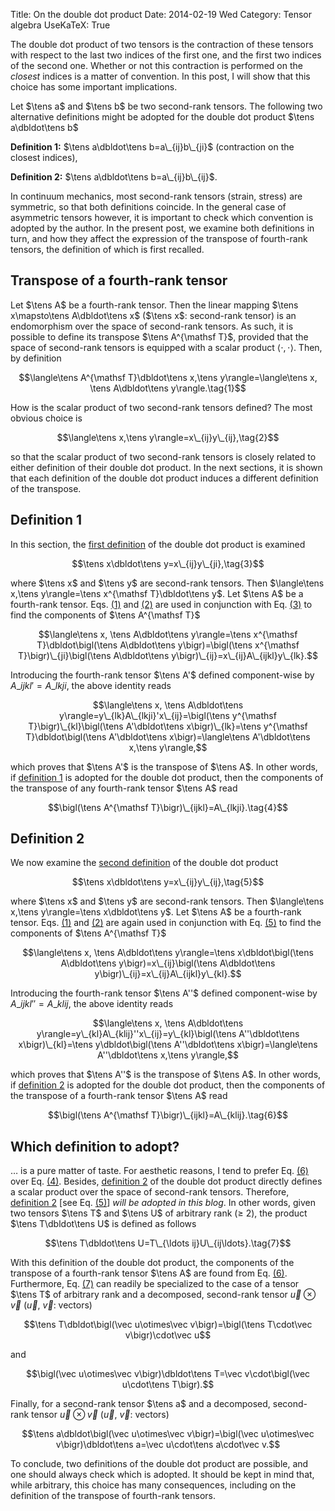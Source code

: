 Title: On the double dot product
Date: 2014-02-19 Wed
Category: Tensor algebra
UseKaTeX: True

The double dot product of two tensors is the contraction of these tensors with
respect to the last two indices of the first one, and the first two indices of
the second one. Whether or not this contraction is performed on the *closest*
indices is a matter of convention. In this post, I will show that this choice
has some important implications.

Let $\tens a$ and $\tens b$ be two second-rank tensors. The following two
alternative definitions might be adopted for the double dot product $\tens
a\dbldot\tens b$

<a name="def01"></a>
**Definition 1:** $\tens a\dbldot\tens b=a\_{ij}b\_{ji}$ (contraction on the closest indices),

<a name="def02"></a>
**Definition 2:** $\tens a\dbldot\tens b=a\_{ij}b\_{ij}$.

In continuum mechanics, most second-rank tensors (strain, stress) are symmetric,
so that both definitions coincide. In the general case of asymmetric tensors
however, it is important to check which convention is adopted by the author. In
the present post, we examine both definitions in turn, and how they affect the
expression of the transpose of fourth-rank tensors, the definition of which is
first recalled.

## Transpose of a fourth-rank tensor

Let $\tens A$ be a fourth-rank tensor. Then the linear mapping $\tens
x\mapsto\tens A\dbldot\tens x$ ($\tens x$: second-rank tensor) is an
endomorphism over the space of second-rank tensors. As such, it is possible to
define its transpose $\tens A^{\mathsf T}$, provided that the space of second-rank
tensors is equipped with a scalar product $\langle\cdot,\cdot\rangle$. Then, by
definition

<a name="eq01"></a>
$$\langle\tens A^{\mathsf T}\dbldot\tens x,\tens y\rangle=\langle\tens x, \tens A\dbldot\tens y\rangle.\tag{1}$$

How is the scalar product of two second-rank tensors defined? The most obvious
choice is

<a name="eq02"></a>
$$\langle\tens x,\tens y\rangle=x\_{ij}y\_{ij},\tag{2}$$

so that the scalar product of two second-rank tensors is closely related to
either definition of their double dot product. In the next sections, it is shown
that each definition of the double dot product induces a different definition of
the transpose.

## Definition 1

In this section, the [first definition](#def01) of the double dot product is
examined

<a name="eq03"></a>
$$\tens x\dbldot\tens y=x\_{ij}y\_{ji},\tag{3}$$

where $\tens x$ and $\tens y$ are second-rank tensors. Then $\langle\tens
x,\tens y\rangle=\tens x^{\mathsf T}\dbldot\tens y$. Let $\tens A$ be a
fourth-rank tensor. Eqs. [(1)](#eq01) and [(2)](#eq02) are used in conjunction
with Eq. [(3)](#eq03) to find the components of $\tens A^{\mathsf T}$

$$\langle\tens x, \tens A\dbldot\tens y\rangle=\tens x^{\mathsf T}\dbldot\bigl(\tens A\dbldot\tens y\bigr)=\bigl(\tens x^{\mathsf T}\bigr)\_{ji}\bigl(\tens A\dbldot\tens y\bigr)\_{ij}=x\_{ij}A\_{ijkl}y\_{lk}.$$

Introducing the fourth-rank tensor $\tens A'$ defined component-wise by
$A\_{ijkl}'=A\_{lkji}$, the above identity reads

$$\langle\tens x, \tens A\dbldot\tens y\rangle=y\_{lk}A\_{lkji}'x\_{ij}=\bigl(\tens y^{\mathsf T}\bigr)\_{kl}\bigl(\tens A'\dbldot\tens x\bigr)\_{lk}=\tens y^{\mathsf T}\dbldot\bigl(\tens A'\dbldot\tens x\bigr)=\langle\tens A'\dbldot\tens x,\tens y\rangle,$$

which proves that $\tens A'$ is the transpose of $\tens A$. In other words, if
[definition 1](def:1) is adopted for the double dot product, then the components
of the transpose of any fourth-rank tensor $\tens A$ read

<a name="eq04"></a>
$$\bigl(\tens A^{\mathsf T}\bigr)\_{ijkl}=A\_{lkji}.\tag{4}$$

## Definition 2

We now examine the [second definition](#def02) of the double dot product

<a name="eq05"></a>
$$\tens x\dbldot\tens y=x\_{ij}y\_{ij},\tag{5}$$

where $\tens x$ and $\tens y$ are second-rank tensors. Then $\langle\tens
x,\tens y\rangle=\tens x\dbldot\tens y$. Let $\tens A$ be a fourth-rank
tensor. Eqs. [(1)](#eq01) and [(2)](#eq02) are again used in conjunction with
Eq. [(5)](#eq05) to find the components of $\tens A^{\mathsf T}$

$$\langle\tens x, \tens A\dbldot\tens y\rangle=\tens x\dbldot\bigl(\tens A\dbldot\tens y\bigr)=x\_{ij}\bigl(\tens A\dbldot\tens y\bigr)\_{ij}=x\_{ij}A\_{ijkl}y\_{kl}.$$

Introducing the fourth-rank tensor $\tens A''$ defined component-wise by
$A\_{ijkl}''=A\_{klij}$, the above identity reads

$$\langle\tens x, \tens A\dbldot\tens y\rangle=y\_{kl}A\_{klij}''x\_{ij}=y\_{kl}\bigl(\tens A''\dbldot\tens x\bigr)\_{kl}=\tens y\dbldot\bigl(\tens A''\dbldot\tens x\bigr)=\langle\tens A''\dbldot\tens x,\tens y\rangle,$$

which proves that $\tens A''$ is the transpose of $\tens A$. In other words, if
[definition 2](#def02) is adopted for the double dot product, then the
components of the transpose of a fourth-rank tensor $\tens A$ read

<a name="eq06"></a>
$$\bigl(\tens A^{\mathsf T}\bigr)\_{ijkl}=A\_{klij}.\tag{6}$$

## Which definition to adopt?

… is a pure matter of taste. For aesthetic reasons, I tend to prefer
Eq. [(6)](#eq06) over Eq. [(4)](#eq04). Besides, [definition 2](#def02) of the
double dot product directly defines a scalar product over the space of
second-rank tensors. Therefore, [definition 2](#def02) \[see Eq. [(5)](#eq05)\]
*will be adopted in this blog*. In other words, given two tensors $\tens T$ and
$\tens U$ of arbitrary rank (≥ 2), the product $\tens T\dbldot\tens U$ is
defined as follows

<a name="eq07"></a>
$$\tens T\dbldot\tens U=T\_{\ldots ij}U\_{ij\ldots}.\tag{7}$$

With this definition of the double dot product, the components of the transpose
of a fourth-rank tensor $\tens A$ are found from Eq. [(6)](#eq06). Furthermore,
Eq. [(7)](#eq07) can readily be specialized to the case of a tensor $\tens T$ of
arbitrary rank and a decomposed, second-rank tensor $\vec u\otimes\vec v$ ($\vec
u$, $\vec v$: vectors)

$$\tens T\dbldot\bigl(\vec u\otimes\vec v\bigr)=\bigl(\tens T\cdot\vec v\bigr)\cdot\vec u$$

and

$$\bigl(\vec u\otimes\vec v\bigr)\dbldot\tens T=\vec v\cdot\bigl(\vec u\cdot\tens T\bigr).$$

Finally, for a second-rank tensor $\tens a$ and a decomposed, second-rank tensor
$\vec u\otimes\vec v$ ($\vec u$, $\vec v$: vectors)

$$\tens a\dbldot\bigl(\vec u\otimes\vec v\bigr)=\bigl(\vec u\otimes\vec v\bigr)\dbldot\tens a=\vec u\cdot\tens a\cdot\vec v.$$

To conclude, two definitions of the double dot product are possible, and one
should always check which is adopted. It should be kept in mind that, while
arbitrary, this choice has many consequences, including on the definition of the
transpose of fourth-rank tensors.

<!-- Local Variables: -->
<!-- mode: markdown -->
<!-- fill-column: 80 -->
<!-- End: -->

